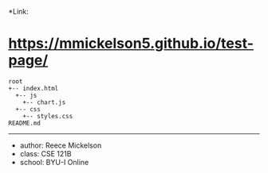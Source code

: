 *Link:
# https://mmickelson5.github.io/test-page/

```
root
+-- index.html
  +-- js
    +-- chart.js
  +-- css
    +-- styles.css
README.md
```
---
* author: Reece Mickelson
* class: CSE 121B
* school: BYU-I Online
